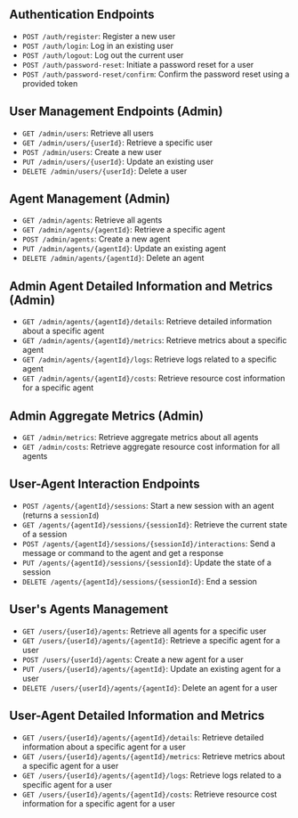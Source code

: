 ## Authentication Endpoints

- `POST /auth/register`: Register a new user
- `POST /auth/login`: Log in an existing user
- `POST /auth/logout`: Log out the current user
- `POST /auth/password-reset`: Initiate a password reset for a user
- `POST /auth/password-reset/confirm`: Confirm the password reset using a provided token

## User Management Endpoints (Admin)

- `GET /admin/users`: Retrieve all users
- `GET /admin/users/{userId}`: Retrieve a specific user
- `POST /admin/users`: Create a new user
- `PUT /admin/users/{userId}`: Update an existing user
- `DELETE /admin/users/{userId}`: Delete a user

## Agent Management (Admin)

- `GET /admin/agents`: Retrieve all agents
- `GET /admin/agents/{agentId}`: Retrieve a specific agent
- `POST /admin/agents`: Create a new agent
- `PUT /admin/agents/{agentId}`: Update an existing agent
- `DELETE /admin/agents/{agentId}`: Delete an agent

## Admin Agent Detailed Information and Metrics (Admin)

- `GET /admin/agents/{agentId}/details`: Retrieve detailed information about a specific agent
- `GET /admin/agents/{agentId}/metrics`: Retrieve metrics about a specific agent
- `GET /admin/agents/{agentId}/logs`: Retrieve logs related to a specific agent
- `GET /admin/agents/{agentId}/costs`: Retrieve resource cost information for a specific agent

## Admin Aggregate Metrics (Admin)

- `GET /admin/metrics`: Retrieve aggregate metrics about all agents
- `GET /admin/costs`: Retrieve aggregate resource cost information for all agents

## User-Agent Interaction Endpoints

- `POST /agents/{agentId}/sessions`: Start a new session with an agent (returns a `sessionId`)
- `GET /agents/{agentId}/sessions/{sessionId}`: Retrieve the current state of a session
- `POST /agents/{agentId}/sessions/{sessionId}/interactions`: Send a message or command to the agent and get a response
- `PUT /agents/{agentId}/sessions/{sessionId}`: Update the state of a session
- `DELETE /agents/{agentId}/sessions/{sessionId}`: End a session

## User's Agents Management

- `GET /users/{userId}/agents`: Retrieve all agents for a specific user
- `GET /users/{userId}/agents/{agentId}`: Retrieve a specific agent for a user
- `POST /users/{userId}/agents`: Create a new agent for a user
- `PUT /users/{userId}/agents/{agentId}`: Update an existing agent for a user
- `DELETE /users/{userId}/agents/{agentId}`: Delete an agent for a user

## User-Agent Detailed Information and Metrics

- `GET /users/{userId}/agents/{agentId}/details`: Retrieve detailed information about a specific agent for a user
- `GET /users/{userId}/agents/{agentId}/metrics`: Retrieve metrics about a specific agent for a user
- `GET /users/{userId}/agents/{agentId}/logs`: Retrieve logs related to a specific agent for a user
- `GET /users/{userId}/agents/{agentId}/costs`: Retrieve resource cost information for a specific agent for a user